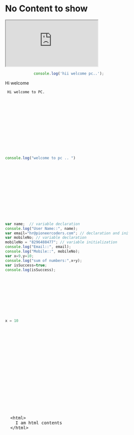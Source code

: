 # No Content to show


<iframe src="https://stackblitz.com/edit/angular?embed=1"></iframe>



 ```javascript
              console.log('hii welcome pc..');
  ```

 Hi welcome 
<div id="editor" style="height: 200px; width: 500px">
       
     Hi welcome to PC.  
    
 </div>

<div id="editor" style="height: 200px; width: 500px"> 
 
 ```javascript
 console.log("welcome to pc .. ")
 ```
 
</div>

<div id="editor" style="height: 300px; width: 80%"> 

```javascript
var name;  // variable declaration
console.log("User Name::", name);
var email="hr@pioneercoders.com"; // declaration and initialization
var mobileNo; // variable declaration
mobileNo = "8296488477"; // variable initialization
console.log("Email::", email);
console.log("Mobile::", mobileNo);
var x=9,y=10;
console.log("sum of numbers:",x+y);
var isSuccess=true;
console.log(isSuccess);
```

</div>


<div style="min-height: 300px"
  ace-editor>
  
  ```python
  x = 10
  ```
  
 </div>

<pre 
  style="min-height: 300px"
  ace-editor
  >
  &lt;html>
    I am html contents
  &lt;/html>
</pre>

